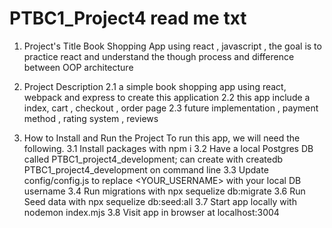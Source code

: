 # PTBC1_Project4 read me txt

1. Project's Title
   Book Shopping App using react , javascript , the goal is to practice react and understand the though process and difference between OOP architecture

2. Project Description
   2.1 a simple book shopping app using react, webpack and express to create this application
   2.2 this app include a index, cart , checkout , order page
   2.3 future implementation , payment method , rating system , reviews

3. How to Install and Run the Project
   To run this app, we will need the following.
   3.1 Install packages with npm i
   3.2 Have a local Postgres DB called PTBC1_project4_development; can create with createdb PTBC1_project4_development on command line
   3.3 Update config/config.js to replace <YOUR_USERNAME> with your local DB username
   3.4 Run migrations with npx sequelize db:migrate
   3.6 Run Seed data with npx sequelize db:seed:all
   3.7 Start app locally with nodemon index.mjs
   3.8 Visit app in browser at localhost:3004
